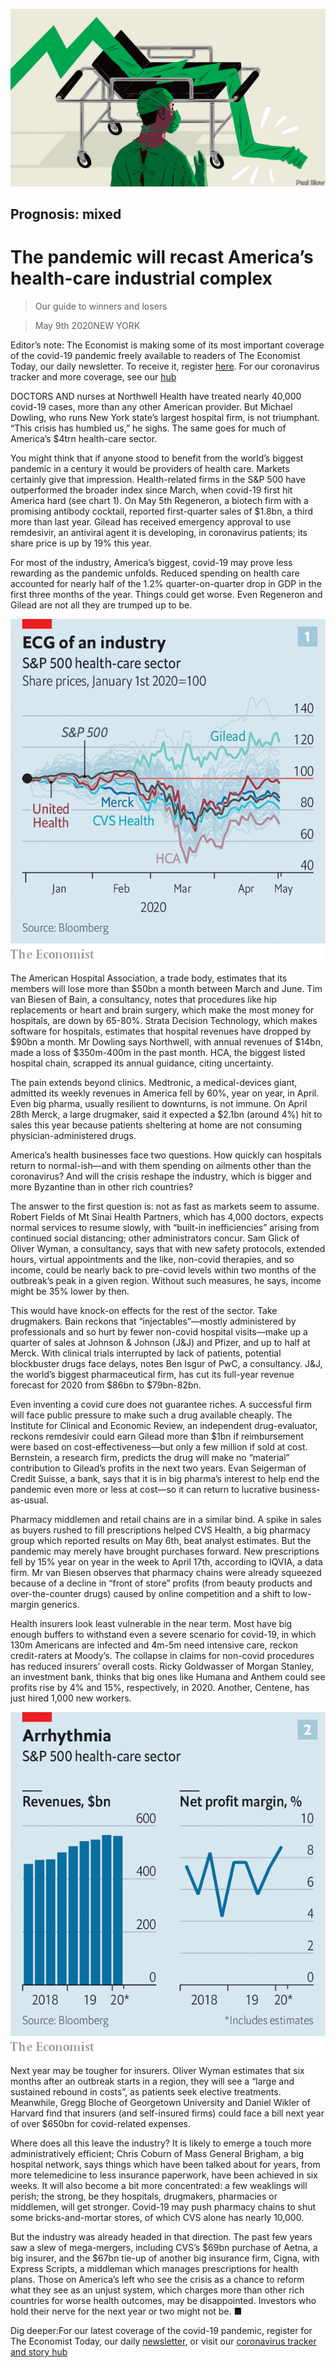 ![](./images/20200509_WBD001_0.jpg)

## Prognosis: mixed

# The pandemic will recast America’s health-care industrial complex

> Our guide to winners and losers

> May 9th 2020NEW YORK

Editor’s note: The Economist is making some of its most important coverage of the covid-19 pandemic freely available to readers of The Economist Today, our daily newsletter. To receive it, register [here](https://www.economist.com//newslettersignup). For our coronavirus tracker and more coverage, see our [hub](https://www.economist.com//coronavirus)

DOCTORS AND nurses at Northwell Health have treated nearly 40,000 covid-19 cases, more than any other American provider. But Michael Dowling, who runs New York state’s largest hospital firm, is not triumphant. “This crisis has humbled us,” he sighs. The same goes for much of America’s $4trn health-care sector.

You might think that if anyone stood to benefit from the world’s biggest pandemic in a century it would be providers of health care. Markets certainly give that impression. Health-related firms in the S&P 500 have outperformed the broader index since March, when covid-19 first hit America hard (see chart 1). On May 5th Regeneron, a biotech firm with a promising antibody cocktail, reported first-quarter sales of $1.8bn, a third more than last year. Gilead has received emergency approval to use remdesivir, an antiviral agent it is developing, in coronavirus patients; its share price is up by 19% this year.

For most of the industry, America’s biggest, covid-19 may prove less rewarding as the pandemic unfolds. Reduced spending on health care accounted for nearly half of the 1.2% quarter-on-quarter drop in GDP in the first three months of the year. Things could get worse. Even Regeneron and Gilead are not all they are trumped up to be.

![](./images/20200509_WBC452.png)

The American Hospital Association, a trade body, estimates that its members will lose more than $50bn a month between March and June. Tim van Biesen of Bain, a consultancy, notes that procedures like hip replacements or heart and brain surgery, which make the most money for hospitals, are down by 65-80%. Strata Decision Technology, which makes software for hospitals, estimates that hospital revenues have dropped by $90bn a month. Mr Dowling says Northwell, with annual revenues of $14bn, made a loss of $350m-400m in the past month. HCA, the biggest listed hospital chain, scrapped its annual guidance, citing uncertainty.

The pain extends beyond clinics. Medtronic, a medical-devices giant, admitted its weekly revenues in America fell by 60%, year on year, in April. Even big pharma, usually resilient to downturns, is not immune. On April 28th Merck, a large drugmaker, said it expected a $2.1bn (around 4%) hit to sales this year because patients sheltering at home are not consuming physician-administered drugs.

America’s health businesses face two questions. How quickly can hospitals return to normal-ish—and with them spending on ailments other than the coronavirus? And will the crisis reshape the industry, which is bigger and more Byzantine than in other rich countries?

The answer to the first question is: not as fast as markets seem to assume. Robert Fields of Mt Sinai Health Partners, which has 4,000 doctors, expects normal services to resume slowly, with “built-in inefficiencies” arising from continued social distancing; other administrators concur. Sam Glick of Oliver Wyman, a consultancy, says that with new safety protocols, extended hours, virtual appointments and the like, non-covid therapies, and so income, could be nearly back to pre-covid levels within two months of the outbreak’s peak in a given region. Without such measures, he says, income might be 35% lower by then.

This would have knock-on effects for the rest of the sector. Take drugmakers. Bain reckons that “injectables”—mostly administered by professionals and so hurt by fewer non-covid hospital visits—make up a quarter of sales at Johnson & Johnson (J&J) and Pfizer, and up to half at Merck. With clinical trials interrupted by lack of patients, potential blockbuster drugs face delays, notes Ben Isgur of PwC, a consultancy. J&J, the world’s biggest pharmaceutical firm, has cut its full-year revenue forecast for 2020 from $86bn to $79bn-82bn.

Even inventing a covid cure does not guarantee riches. A successful firm will face public pressure to make such a drug available cheaply. The Institute for Clinical and Economic Review, an independent drug-evaluator, reckons remdesivir could earn Gilead more than $1bn if reimbursement were based on cost-effectiveness—but only a few million if sold at cost. Bernstein, a research firm, predicts the drug will make no “material” contribution to Gilead’s profits in the next two years. Evan Seigerman of Credit Suisse, a bank, says that it is in big pharma’s interest to help end the pandemic even more or less at cost—so it can return to lucrative business-as-usual.

Pharmacy middlemen and retail chains are in a similar bind. A spike in sales as buyers rushed to fill prescriptions helped CVS Health, a big pharmacy group which reported results on May 6th, beat analyst estimates. But the pandemic may merely have brought purchases forward. New prescriptions fell by 15% year on year in the week to April 17th, according to IQVIA, a data firm. Mr van Biesen observes that pharmacy chains were already squeezed because of a decline in “front of store” profits (from beauty products and over-the-counter drugs) caused by online competition and a shift to low-margin generics.

Health insurers look least vulnerable in the near term. Most have big enough buffers to withstand even a severe scenario for covid-19, in which 130m Americans are infected and 4m-5m need intensive care, reckon credit-raters at Moody’s. The collapse in claims for non-covid procedures has reduced insurers’ overall costs. Ricky Goldwasser of Morgan Stanley, an investment bank, thinks that big ones like Humana and Anthem could see profits rise by 4% and 15%, respectively, in 2020. Another, Centene, has just hired 1,000 new workers.

![](./images/20200509_WBC510.png)

Next year may be tougher for insurers. Oliver Wyman estimates that six months after an outbreak starts in a region, they will see a “large and sustained rebound in costs”, as patients seek elective treatments. Meanwhile, Gregg Bloche of Georgetown University and Daniel Wikler of Harvard find that insurers (and self-insured firms) could face a bill next year of over $650bn for covid-related expenses.

Where does all this leave the industry? It is likely to emerge a touch more administratively efficient; Chris Coburn of Mass General Brigham, a big hospital network, says things which have been talked about for years, from more telemedicine to less insurance paperwork, have been achieved in six weeks. It will also become a bit more concentrated: a few weaklings will perish; the strong, be they hospitals, drugmakers, pharmacies or middlemen, will get stronger. Covid-19 may push pharmacy chains to shut some bricks-and-mortar stores, of which CVS alone has nearly 10,000.

But the industry was already headed in that direction. The past few years saw a slew of mega-mergers, including CVS’s $69bn purchase of Aetna, a big insurer, and the $67bn tie-up of another big insurance firm, Cigna, with Express Scripts, a middleman which manages prescriptions for health plans. Those on America’s left who see the crisis as a chance to reform what they see as an unjust system, which charges more than other rich countries for worse health outcomes, may be disappointed. Investors who hold their nerve for the next year or two might not be. ■

Dig deeper:For our latest coverage of the covid-19 pandemic, register for The Economist Today, our daily [newsletter](https://www.economist.com//newslettersignup), or visit our [coronavirus tracker and story hub](https://www.economist.com//coronavirus)